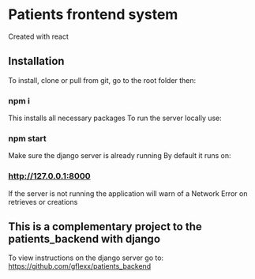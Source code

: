 # Patients frontend system
Created with react
## Installation
To install, clone or pull from git, go to the root folder then:
### npm i
This installs all necessary packages
To run the server locally use:
### npm start
Make sure the django server is already running
By default it runs on:
### http://127.0.0.1:8000
If the server is not running the application will warn of a Network Error on retrieves or creations
## This is a complementary project to the patients_backend with django
To view instructions on the django server go to: https://github.com/gflexx/patients_backend
